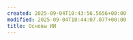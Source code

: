 ```yaml
---
created: 2025-09-04T10:43:56.5656+00:00
modified: 2025-09-04T10:44:07.077+00:00
title: Основы ИИ
---
```

